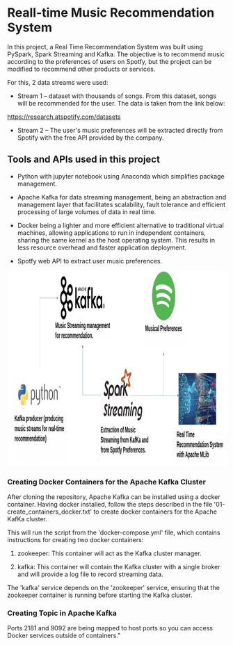 # Reall-time Music Recommendation System

In this project, a Real Time Recommendation System was built using PySpark, Spark Streaming and Kafka. The objective is to recommend music according to the preferences of users on Spotfy, but the project can be modified to recommend other products or services.

For this, 2 data streams were used:
* Stream 1 – dataset with thousands of songs. From this dataset, songs will be recommended for the user. The data is taken from the link below:

https://research.atspotify.com/datasets

* Stream 2 – The user's music preferences will be extracted directly from Spotify with the free API provided by the company.

## Tools and APIs used in this project

* Python with jupyter notebook using Anaconda which simplifies package management.

* Apache Kafka for data streaming management, being an abstraction and management layer that facilitates scalability, fault tolerance and efficient processing of large volumes of data in real time.

* Docker being a lighter and more efficient alternative to traditional virtual machines, allowing applications to run in independent containers, sharing the same kernel as the host operating system. This results in less resource overhead and faster application deployment.

* Spotfy web API to extract user music preferences.


<img src="images/solution_architecture.png" alt="Descrição da imagem" width="1000" height="450">


### Creating Docker Containers for the Apache Kafka Cluster

After cloning the repository, Apache Kafka can be installed using a docker container. Having docker installed, follow the steps described in the file '01-create_containers_docker.txt' to create docker containers for the Apache KafKa cluster.

This will run the script from the 'docker-compose.yml' file, which contains instructions for creating two docker containers:

1. zookeeper: This container will act as the Kafka cluster manager.

2. kafka: This container will contain the Kafka cluster with a single broker and will provide a log file to record streaming data.

The 'kafka' service depends on the 'zookeeper' service, ensuring that the zookeeper container is running before starting the Kafka cluster.

### Creating Topic in Apache Kafka
Ports 2181 and 9092 are being mapped to host ports so you can access Docker services outside of containers."
